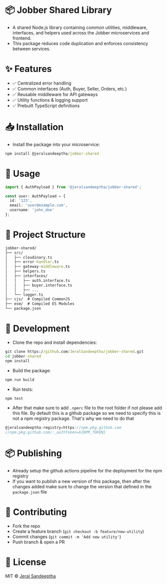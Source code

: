 # 📦 Jobber Shared Library

- A shared Node.js library containing common utilities, middleware, interfaces, and helpers used across the Jobber microservices and frontend.
- This package reduces code duplication and enforces consistency between services.

# ✨ Features
- ✅ Centralized error handling
- ✅ Common interfaces (Auth, Buyer, Seller, Orders, etc.)
- ✅ Reusable middleware for API gateways
- ✅ Utility functions & logging support
- ✅ Prebuilt TypeScript definitions

# 📥 Installation
- Install the package into your microservice:
```cmd
npm install @jeralsandeeptha/jobber-shared
```

# 🚀 Usage
```ts
import { AuthPayload } from '@jeralsandeeptha/jobber-shared';

const user: AuthPayload = {
  id: '123',
  email: 'user@example.com',
  username: 'john_doe'
};
```

# 📂 Project Structure
```cmd
jobber-shared/
├── src/
│   ├── cloudinary.ts
│   ├── error-handler.ts
│   ├── gateway-middleware.ts
│   ├── helpers.ts
│   ├── interfaces/
│   │   ├── auth.interface.ts
│   │   ├── buyer.interface.ts
│   │   ├── ...
│   └── logger.ts
├── cjs/  # Compiled CommonJS
├── esm/  # Compiled ES Modules
└── package.json
```

# 🔧 Development
- Clone the repo and install dependencies:
```cmd
git clone https://github.com/JeralSandeeptha/jobber-shared.git
cd jobber-shared
npm install
```
- Build the package:
```cmd
npm run build
```
- Run tests:
```cmd
npm test
```

- After that make sure to add `.npmrc` file to the root folder if not please add this file. By default this is a github package so we need to specify this is not a npm registry package. That's why we need to do that 
```js
@jeralsandeeptha:registry=https://npm.pkg.github.com
//npm.pkg.github.com/:_authToken=${NPM_TOKEN}
```

# 📦 Publishing
- Already setup the github actions pipeline for the deployment for the npm registry
- If you want to publish a new version of this package, then after the changes added make sure to change the version that defined in the `package.json` file

# 🤝 Contributing
- Fork the repo
- Create a feature branch (`git checkout -b feature/new-utility`)
- Commit changes (`git commit -m 'Add new utility'`)
- Push branch & open a PR

# 📜 License
MIT © [Jeral Sandeeptha](https://jeral.onrender.com/)